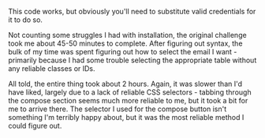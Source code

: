 This code works, but obviously you'll need to substitute valid
credentials for it to do so.

Not counting some struggles I had with installation, the original challenge
took me about 45-50 minutes to complete. After figuring out syntax,
the bulk of my time was spent figuring out how to select the email 
I want - primarily because I had some trouble selecting the appropriate
table without any reliable classes or IDs.

All told, the entire thing took about 2 hours. Again, it was slower 
than I'd have liked, largely due to a lack of reliable
CSS selectors - tabbing through the compose section seems much more reliable
to me, but it took a bit for me to arrive there. The selector I used for the
compose button isn't something I'm terribly happy about, but it was the
most reliable method I could figure out.